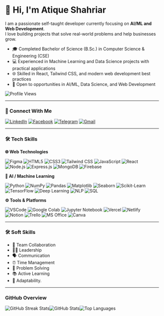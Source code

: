 # 👋 Hi, I'm Atique Shahriar

I am a passionate self-taught developer currently focusing on **AI/ML and Web Development**.  
I love building projects that solve real-world problems and help businesses grow.
- 🎓 Completed Bachelor of Science (B.Sc.) in Computer Science & Engineering (CSE)
- 💻 Experienced in Machine Learning and Data Science projects with practical applications
- 🌐 Skilled in React, Tailwind CSS, and modern web development best practices
- 🔭 Open to opportunities in AI/ML, Data Science, and Web Development




![Profile Views](https://komarev.com/ghpvc/?username=atiqueshahriarr&label=Profile%20views&color=0e75b6&style=flat)

---

### 🔗 Connect With Me

[![LinkedIn](https://img.shields.io/badge/LinkedIn-0077B5?style=for-the-badge&logo=linkedin&logoColor=white)](https://www.linkedin.com/in/atiqueshahriarr/)  [![Facebook](https://img.shields.io/badge/Facebook-1877F2?style=for-the-badge&logo=facebook&logoColor=white)](https://www.facebook.com/atiqueshahriarr)  [![Telegram](https://img.shields.io/badge/Telegram-2CA5E0?style=for-the-badge&logo=telegram&logoColor=white)](https://t.me/atiqueshahriarr)  [![Gmail](https://img.shields.io/badge/Gmail-D14836?style=for-the-badge&logo=gmail&logoColor=white)](mailto:satique06@gmail.com)

---

### 🛠️ Tech Skills

**🌐 Web Technologies**

![Figma](https://img.shields.io/badge/Figma-F24E1E?style=for-the-badge&logo=figma&logoColor=white)
![HTML5](https://img.shields.io/badge/HTML5-E34F26?style=for-the-badge&logo=html5&logoColor=white)
![CSS3](https://img.shields.io/badge/CSS3-1572B6?style=for-the-badge&logo=css3&logoColor=white)
![Tailwind CSS](https://img.shields.io/badge/Tailwind_CSS-38B2AC?style=for-the-badge&logo=tailwind-css&logoColor=white)
![JavaScript](https://img.shields.io/badge/JavaScript-323330?style=for-the-badge&logo=javascript&logoColor=F7DF1E)
![React](https://img.shields.io/badge/React-20232A?style=for-the-badge&logo=react&logoColor=61DAFB)
![Node.js](https://img.shields.io/badge/Node%20js-339933?style=for-the-badge&logo=nodedotjs&logoColor=white)
![Express.js](https://img.shields.io/badge/Express%20js-000000?style=for-the-badge&logo=express&logoColor=white)
![MongoDB](https://img.shields.io/badge/MongoDB-4EA94B?style=for-the-badge&logo=mongodb&logoColor=white)
![Firebase](https://img.shields.io/badge/firebase-ffca28?style=for-the-badge&logo=firebase&logoColor=black)


**🤖 AI / Machine Learning**  

![Python](https://img.shields.io/badge/Python-FFD43B?style=for-the-badge&logo=python&logoColor=blue)
![NumPy](https://img.shields.io/badge/NumPy-013243?style=for-the-badge&logo=numpy&logoColor=white)
![Pandas](https://img.shields.io/badge/Pandas-150458?style=for-the-badge&logo=pandas&logoColor=white)
![Matplotlib](https://img.shields.io/badge/Matplotlib-008080?style=for-the-badge&logo=matplotlib&logoColor=white)
![Seaborn](https://img.shields.io/badge/Seaborn-3776AB?style=for-the-badge&logo=python&logoColor=white)
![Scikit-Learn](https://img.shields.io/badge/scikit--learn-F7931E?style=for-the-badge&logo=scikitlearn&logoColor=white)
![TensorFlow](https://img.shields.io/badge/TensorFlow-FF6F00?style=for-the-badge&logo=tensorflow&logoColor=white)
![Deep Learning](https://img.shields.io/badge/Deep%20Learning-000000?style=for-the-badge&logo=pytorch&logoColor=white)
![NLP](https://img.shields.io/badge/NLP-FF69B4?style=for-the-badge)
![SQL](https://img.shields.io/badge/SQL-003B57?style=for-the-badge&logo=sqlite&logoColor=white) 


**⚙️ Tools & Platforms** 

![VSCode](https://img.shields.io/badge/VSCode-007ACC?style=for-the-badge&logo=visualstudiocode&logoColor=white)
![Google Colab](https://img.shields.io/badge/Google%20Colab-F9AB00?style=for-the-badge&logo=googlecolab&color=525252)
![Jupyter Notebook](https://img.shields.io/badge/Jupyter-FA0F00?style=for-the-badge&logo=jupyter&logoColor=white)
![Vercel](https://img.shields.io/badge/Vercel-000000?style=for-the-badge&logo=vercel&logoColor=white)
![Netlify](https://img.shields.io/badge/Netlify-00C7B7?style=for-the-badge&logo=netlify&logoColor=white)
![Notion](https://img.shields.io/badge/Notion-000000?style=for-the-badge&logo=notion&logoColor=white)
![Trello](https://img.shields.io/badge/Trello-0052CC?style=for-the-badge&logo=trello&logoColor=white)
![MS Office](https://img.shields.io/badge/Microsoft%20Office-D83B01?style=for-the-badge&logo=microsoft-office&logoColor=white)
![Canva](https://img.shields.io/badge/Canva-00C4CC?style=for-the-badge&logo=canva&logoColor=white)

---

### 🛠️ Soft Skills  
- 🤝 Team Collaboration
- 🧑‍💼 Leadership
- 🗣️ Communication
- ⏰ Time Management
- 🧩 Problem Solving
- 📚 Active Learning
- 🔄 Adaptability.

---

### GitHub Overview

![GitHub Streak Stats](https://github-readme-streak-stats.herokuapp.com/?user=atiqueshahriarr&stroke=ffffff&background=27272a&ring=22c55e&fire=22c55e&currStreakNum=ffffff&currStreakLabel=22c55e&sideNums=ffffff&sideLabels=ffffff&dates=ffffff&hide_border=true)![GitHub Stats](https://github-readme-stats.vercel.app/api?username=atiqueshahriarr&theme=dracula&show_icons=true)![Top Languages](https://github-readme-stats.vercel.app/api/top-langs/?username=atiqueshahriarr&langs_count=10&title_color=22c55e&text_color=ffffff&icon_color=22c55e&bg_color=27272a&hide_border=true&locale=en&custom_title=Top%20Languages)

